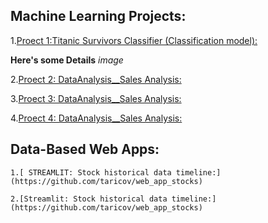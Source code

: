 
## Machine Learning Projects:

1.[Proect 1:Titanic Survivors Classifier (Classification model):](https://github.com/taricov/titanic_survivors_classificier)

__Here's some Details__
*image*

2.[Proect 2: DataAnalysis__Sales Analysis:](https://github.com)

3.[Proect 3: DataAnalysis__Sales Analysis:](https://github.com)

4.[Proect 4: DataAnalysis__Sales Analysis:](https://github.com)


## Data-Based Web Apps:

    1.[ STREAMLIT: Stock historical data timeline:](https://github.com/taricov/web_app_stocks)

    2.[Streamlit: Stock historical data timeline:](https://github.com/taricov/web_app_stocks)
